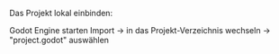 Das Projekt lokal einbinden:

Godot Engine starten
Import -> in das Projekt-Verzeichnis wechseln -> "project.godot" auswählen
